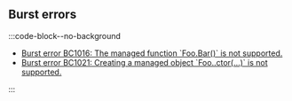 ## Burst errors
:::code-block--no-background
- [Burst error BC1016: The managed function \`Foo.Bar()\` is not supported.](Burst%20Managed%20Types.md)
- [Burst error BC1021: Creating a managed object \`Foo..ctor(...)\` is not supported.](Burst%20Managed%20Types.md)

:::
